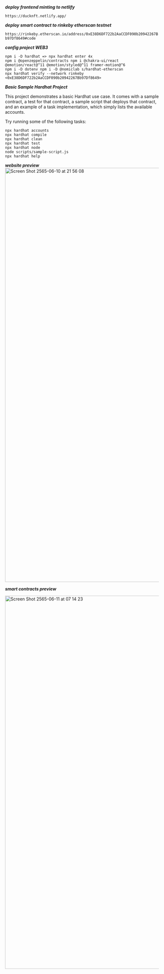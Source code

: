 ***deploy frontend minting to netlify***

`https://ducknft.netlify.app/`

***deploy smart contract to rinkeby etherscan testnet***

`https://rinkeby.etherscan.io/address/0xE38D6DF722b2AaCCDF090b20942267Bb97Df8649#code`

***config project WEB3***
```
npm i -D hardhat => npx hardhat enter 4x 
npm i @openzeppelin/contracts npm i @chakra-ui/react @emotion/react@^11 @emotion/styled@^11 framer-motion@^6 
npm i -D dotenv npm i -D @nomiclab s/hardhat-etherscan 
npx hardhat verify --network rinkeby <0xE38D6DF722b2AaCCDF090b20942267Bb97Df8649>
```

***Basic Sample Hardhat Project***

This project demonstrates a basic Hardhat use case. It comes with a sample contract, a test for that contract, a sample script that deploys that contract, and an example of a task implementation, which simply lists the available accounts.

Try running some of the following tasks:

```shell
npx hardhat accounts
npx hardhat compile
npx hardhat clean
npx hardhat test
npx hardhat node
node scripts/sample-script.js
npx hardhat help
```
***website preview***
<img width="1353" alt="Screen Shot 2565-06-10 at 21 56 08" src="https://user-images.githubusercontent.com/89307294/173170826-a35b15ac-5be3-4596-b6b2-429b081df624.png">

***smart contracts preview***

<img width="1219" alt="Screen Shot 2565-06-11 at 07 14 23" src="https://user-images.githubusercontent.com/89307294/173170828-3bc25c4e-6742-4c51-930f-edfa6fb2eef4.png">
